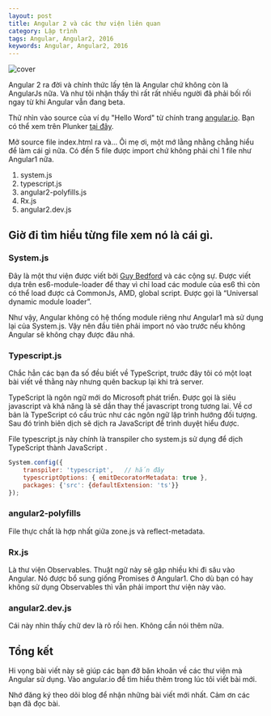 ```yaml
---
layout: post
title: Angular 2 và các thư viện liên quan
category: Lập trình
tags: Angular, Angular2, 2016
keywords: Angular, Angular2, 2016
---
```


![cover](https://4.bp.blogspot.com/-OIsfM_7uAhw/WD3w12mgjOI/AAAAAAAABf8/s9PH6lkSuT8vPEM2r0HWQ0pnPFtQ57t0QCLcB/s320/angular2_thu_vien_phu_thuoc.png)

Angular 2 ra đời và chính thức lấy tên là Angular chứ không còn là AngularJs nữa. Và như tôi nhận thấy thì rất rất nhiều người đã phải bối rối ngay từ khi Angular vẫn đang beta.

Thử nhìn vào source của ví dụ "Hello Word" từ chính trang [angular.io](http://angular.io). Bạn có thể xem trên Plunker [tại đây](http://plnkr.co/edit/w2FVfKlWP72pzXIsfsCU?p=previews).

Mở source file index.html ra và... Ôi mẹ ơi, một mớ lằng nhằng chẳng hiểu để làm cái gì nữa. Có đến 5 file được import chứ không phải chỉ 1 file như Angular1 nữa.

1. system.js
2. typescript.js
3. angular2-polyfills.js
4. Rx.js
5. angular2.dev.js

## Giờ đi tìm hiểu từng file xem nó là cái gì.

### System.js

Đây là một thư viện được viết bởi [Guy Bedford](https://github.com/guybedford) và các cộng sự. Được viết dựa trên es6-module-loader để thay vì chỉ load các module của es6 thì còn có thể load được cả CommonJs, AMD, global script. Được gọi là  “Universal dynamic module loader”.

Như vậy, Angular không có hệ thống module riêng như Angular1 mà sử dụng lại của System.js. Vậy nên đầu tiên phải import nó vào trước nếu không Angular sẽ không chạy được đâu nhá.

### Typescript.js

Chắc hẳn các bạn đa số đều biết về TypeScript, trước đây tôi có một loạt bài viết về thằng này nhưng quên backup lại khi trả server.

TypeScript là ngôn ngữ mới do Microsoft phát triển. Được gọi là siêu javascript và khả năng là sẽ dần thay thế javascript trong tương lai. Về cơ bản là TypeScript có cấu trúc như các ngôn ngữ lập trình hướng đối tượng. Sau đó trình biên dịch sẽ dịch ra JavaScript để trình duyệt hiểu được.

File typescript.js này chính là transpiler cho system.js sử dụng để dịch TypeScript thành JavaScript .

```javascript
System.config({
	transpiler: 'typescript',   // hắn đây
	typescriptOptions: { emitDecoratorMetadata: true }, 
	packages: {'src': {defaultExtension: 'ts'}} 
});
```

### angular2-polyfills

File thực chất là hợp nhất giữa zone.js và reflect-metadata.

### Rx.js

Là thư viện Observables. Thuật ngữ này sẽ gặp nhiều khi đi sâu vào Angular. Nó được bổ sung giống Promises ở Angular1. Cho dù bạn có hay không sử dụng Observables thì vẫn phải import thư viện này vào.

### angular2.dev.js

Cái này nhìn thấy chữ dev là rõ rồi hen. Không cần nói thêm nữa.

## Tổng kết

Hi vọng bài viết này sẽ giúp các bạn đỡ băn khoăn về các thư viện mà Angular sử dụng. Vào angular.io để tìm hiểu thêm trong lúc tôi viết bài mới.

Nhớ đăng ký theo dõi blog để nhận những bài viết mới nhất. Cảm ơn các bạn đã đọc bài.
